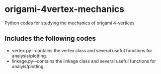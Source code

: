# origami-4vertex-mechanics
Python codes for studying the mechanics of origami 4-vertices

## Includes the following codes

* vertex.py--contains the vertex class and several useful functions for analysis/plotting.
* linkage.py--contains the linkage class and several useful functions for analyis/plotting.
